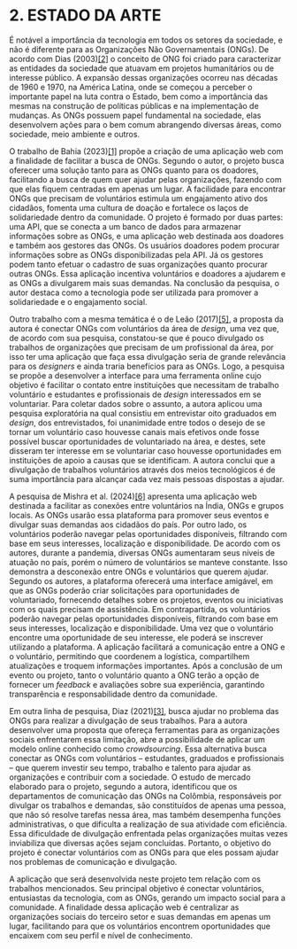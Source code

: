 # 2. ESTADO DA ARTE

É notável a importância da tecnologia em todos os setores da sociedade, e não é diferente para as Organizações Não Governamentais (ONGs). De acordo com Dias (2003)[[2]](../docs/referencias.md) o conceito de ONG foi criado para caracterizar as entidades da sociedade que atuavam em projetos humanitários ou de interesse público. A expansão dessas organizações ocorreu nas décadas de 1960 e 1970, na América Latina, onde se começou a perceber o importante papel na luta contra o Estado, bem como a importância das mesmas na construção de políticas públicas e na implementação de mudanças. As ONGs possuem papel fundamental na sociedade, elas desenvolvem ações para o bem comum abrangendo diversas áreas, como sociedade, meio ambiente e outros.

O trabalho de Bahia (2023)[[1]](../docs/referencias.md) propõe a criação de uma aplicação web com a finalidade de facilitar a busca de ONGs. Segundo o autor, o projeto busca oferecer uma solução tanto para as ONGs quanto para os doadores, facilitando a busca de quem quer ajudar pelas organizações, fazendo com que elas fiquem centradas em apenas um lugar. A facilidade para encontrar ONGs que precisam de voluntários estimula um engajamento ativo dos cidadãos, fomenta uma cultura de doação e fortalece os laços de solidariedade dentro da comunidade.
O projeto é formado por duas partes: uma API, que se conecta a um banco de dados para armazenar informações sobre as ONGs, e uma aplicação web destinada aos doadores e também aos gestores das ONGs. Os usuários doadores podem procurar informações sobre as ONGs disponibilizadas pela API. Já os gestores podem tanto efetuar o cadastro de suas organizações quanto procurar outras ONGs. Essa aplicação incentiva voluntários e doadores a ajudarem e as ONGs a divulgarem mais suas demandas. Na conclusão da pesquisa, o autor destaca como a tecnologia pode ser utilizada para promover a solidariedade e o engajamento social.

Outro trabalho com a mesma temática é o de Leão (2017)[[5]](../docs/referencias.md), a proposta da autora é conectar ONGs com voluntários da área de _design_, uma vez que, de acordo com sua pesquisa, constatou-se que é pouco divulgado os trabalhos de organizações que precisam de um profissional da área, por isso ter uma aplicação que faça essa divulgação seria de grande relevância para os _designers_ e ainda traria benefícios para as ONGs. Logo, a pesquisa se propõe a desenvolver a interface para uma ferramenta online cujo objetivo é facilitar o contato entre instituições que necessitam de trabalho voluntário e estudantes e profissionais de _design_ interessados em se voluntariar. Para coletar dados sobre o assunto, a autora aplicou uma pesquisa exploratória na qual consistiu em entrevistar oito graduados em _design_, dos entrevistados, foi unanimidade entre todos o desejo de se tornar um voluntário caso houvesse canais mais efetivos onde fosse possível buscar oportunidades de voluntariado na área, e destes, sete disseram ter interesse em se voluntariar caso houvesse oportunidades em instituições de apoio a causas que se identificam. A autora conclui que a divulgação de trabalhos voluntários através dos meios tecnológicos é de suma importância para alcançar cada vez mais pessoas dispostas a ajudar.

A pesquisa de Mishra et al. (2024)[[6]](../docs/referencias.md) apresenta uma aplicação web destinada a facilitar as conexões entre voluntários na Índia, ONGs e grupos locais. As ONGs usarão essa plataforma para promover seus eventos e divulgar suas demandas aos cidadãos do país. Por outro lado, os voluntários poderão navegar pelas oportunidades disponíveis, filtrando com base em seus interesses, localização e disponibilidade. De acordo com os autores, durante a pandemia, diversas ONGs aumentaram seus níveis de atuação no país, porém o número de voluntários se manteve constante. Isso demonstra a desconexão entre ONGs e voluntários que querem ajudar. Segundo os autores, a plataforma oferecerá uma interface amigável, em que as ONGs poderão criar solicitações para oportunidades de voluntariado, fornecendo detalhes sobre os projetos, eventos ou iniciativas com os quais precisam de assistência. Em contrapartida, os voluntários poderão navegar pelas oportunidades disponíveis, filtrando com base em seus interesses, localização e disponibilidade. Uma vez que o voluntário encontre uma oportunidade de seu interesse, ele poderá se inscrever utilizando a plataforma. A aplicação facilitará a comunicação entre a ONG e o voluntário, permitindo que coordenem a logística, compartilhem atualizações e troquem informações importantes. Após a conclusão de um evento ou projeto, tanto o voluntário quanto a ONG terão a opção de fornecer um _feedback_ e avaliações sobre sua experiência, garantindo transparência e responsabilidade dentro da comunidade.

Em outra linha de pesquisa, Diaz (2021)[[3]](../docs/referencias.md), busca ajudar no problema das ONGs para realizar a divulgação de seus trabalhos. Para a autora desenvolver uma proposta que ofereça ferramentas para as organizações sociais enfrentarem essa limitação, abre a possibilidade de aplicar um modelo online conhecido como _crowdsourcing_. Essa alternativa busca conectar as ONGs com voluntários – estudantes, graduados e profissionais – que querem investir seu tempo, trabalho e talento para ajudar as organizações e contribuir com a sociedade. O estudo de mercado elaborado para o projeto, segundo a autora, identificou que os departamentos de comunicação das ONGs na Colômbia, responsáveis por divulgar os trabalhos e demandas, são constituídos de apenas uma pessoa, que não só resolve tarefas nessa área, mas também desempenha funções administrativas, o que dificulta a realização de sua atividade com eficiência. Essa dificuldade de divulgação enfrentada pelas organizações muitas vezes inviabiliza que diversas ações sejam concluídas. Portanto, o objetivo do projeto é conectar voluntários com as ONGs para que eles possam ajudar nos problemas de comunicação e divulgação.

A aplicação que será desenvolvida neste projeto tem relação com os trabalhos mencionados. Seu principal objetivo é conectar voluntários, entusiastas da tecnologia, com as ONGs, gerando um impacto social para a comunidade. A finalidade dessa aplicação web é centralizar as organizações sociais do terceiro setor e suas demandas em apenas um lugar, facilitando para que os voluntários encontrem oportunidades que encaixem com seu perfil e nível de conhecimento.
